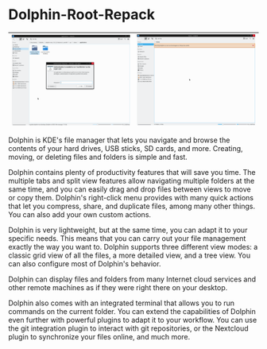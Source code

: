 # Dolphin-Root-Repack

| ![enter image description here](https://raw.githubusercontent.com/titenko/Dolphin-Root/master/Screenshots/Screenshot_1.png) |  ![enter image description here](https://raw.githubusercontent.com/titenko/Dolphin-Root/master/Screenshots/Screenshot_2.png)|
|--|--|

Dolphin is KDE's file manager that lets you navigate and browse the contents of your hard drives, USB sticks, SD cards, and more. Creating, moving, or deleting files and folders is simple and fast.

Dolphin contains plenty of productivity features that will save you time. The multiple tabs and split view features allow navigating multiple folders at the same time, and you can easily drag and drop files between views to move or copy them. Dolphin's right-click menu provides with many quick actions that let you compress, share, and duplicate files, among many other things. You can also add your own custom actions.

Dolphin is very lightweight, but at the same time, you can adapt it to your specific needs. This means that you can carry out your file management exactly the way you want to. Dolphin supports three different view modes: a classic grid view of all the files, a more detailed view, and a tree view. You can also configure most of Dolphin's behavior.

Dolphin can display files and folders from many Internet cloud services and other remote machines as if they were right there on your desktop.

Dolphin also comes with an integrated terminal that allows you to run commands on the current folder. You can extend the capabilities of Dolphin even further with powerful plugins to adapt it to your workflow. You can use the git integration plugin to interact with git repositories, or the Nextcloud plugin to synchronize your files online, and much more.

